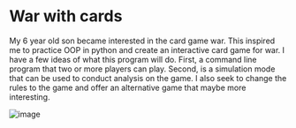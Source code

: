 # War with cards

My 6 year old son became interested in the card game war. This inspired me to practice OOP in python and create an interactive card game for war. I have a few ideas of what this program will do. First, a command line program that two or more players can play. Second, is a simulation mode that can be used to conduct analysis on the game. I also seek to change the rules to the game and offer an alternative game that maybe more interesting.



![image](https://user-images.githubusercontent.com/33331944/152666207-7ab6283d-0c8f-4b35-be54-a81fbc3b4cae.png)

